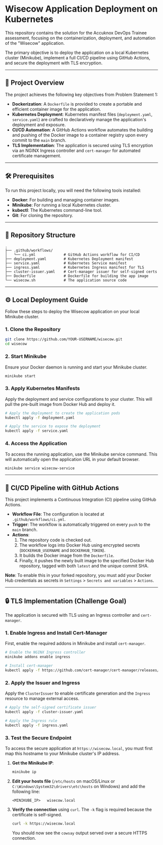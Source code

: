 # Wisecow Application Deployment on Kubernetes

This repository contains the solution for the Accuknox DevOps Trainee assessment, focusing on the containerization, deployment, and automation of the "Wisecow" application.

The primary objective is to deploy the application on a local Kubernetes cluster (Minikube), implement a full CI/CD pipeline using GitHub Actions, and secure the deployment with TLS encryption.

-----

## 🚀 Project Overview

The project achieves the following key objectives from Problem Statement 1:

  * **Dockerization**: A `Dockerfile` is provided to create a portable and efficient container image for the application.
  * **Kubernetes Deployment**: Kubernetes manifest files (`deployment.yaml`, `service.yaml`) are crafted to declaratively manage the application's deployment and exposure.
  * **CI/CD Automation**: A GitHub Actions workflow automates the building and pushing of the Docker image to a container registry upon every commit to the `main` branch.
  * **TLS Implementation**: The application is secured using TLS encryption via an NGINX Ingress controller and `cert-manager` for automated certificate management.

-----

## 🛠️ Prerequisites

To run this project locally, you will need the following tools installed:

  * **Docker**: For building and managing container images.
  * **Minikube**: For running a local Kubernetes cluster.
  * **kubectl**: The Kubernetes command-line tool.
  * **Git**: For cloning the repository.

-----

## 📁 Repository Structure

```
.
├── .github/workflows/
│   └── ci.yml             # GitHub Actions workflow for CI/CD
├── deployment.yaml        # Kubernetes Deployment manifest
├── service.yaml           # Kubernetes Service manifest
├── ingress.yaml           # Kubernetes Ingress manifest for TLS
├── cluster-issuer.yaml    # Cert-manager issuer for self-signed certs
├── Dockerfile             # Dockerfile for building the app image
└── wisecow.sh             # The application source code
```

-----

## ⚙️ Local Deployment Guide

Follow these steps to deploy the Wisecow application on your local Minikube cluster.

### 1\. Clone the Repository

```bash
git clone https://github.com/YOUR-USERNAME/wisecow.git
cd wisecow
```

### 2\. Start Minikube

Ensure your Docker daemon is running and start your Minikube cluster.

```bash
minikube start
```

### 3\. Apply Kubernetes Manifests

Apply the deployment and service configurations to your cluster. This will pull the pre-built image from Docker Hub and deploy it.

```bash
# Apply the deployment to create the application pods
kubectl apply -f deployment.yaml

# Apply the service to expose the deployment
kubectl apply -f service.yaml
```

### 4\. Access the Application

To access the running application, use the Minikube service command. This will automatically open the application URL in your default browser.

```bash
minikube service wisecow-service
```

-----

## 🔄 CI/CD Pipeline with GitHub Actions

This project implements a Continuous Integration (CI) pipeline using GitHub Actions.

  * **Workflow File**: The configuration is located at `.github/workflows/ci.yml`.
  * **Trigger**: The workflow is automatically triggered on every `push` to the `main` branch.
  * **Actions**:
    1.  The repository code is checked out.
    2.  The workflow logs into Docker Hub using encrypted secrets (`DOCKERHUB_USERNAME` and `DOCKERHUB_TOKEN`).
    3.  It builds the Docker image from the `Dockerfile`.
    4.  Finally, it pushes the newly built image to the specified Docker Hub repository, tagged with both `latest` and the unique commit SHA.

**Note**: To enable this in your forked repository, you must add your Docker Hub credentials as secrets in `Settings` \> `Secrets and variables` \> `Actions`.

-----

## 🔒 TLS Implementation (Challenge Goal)

The application is secured with TLS using an Ingress controller and `cert-manager`.

### 1\. Enable Ingress and Install Cert-Manager

First, enable the required addons in Minikube and install `cert-manager`.

```bash
# Enable the NGINX Ingress controller
minikube addons enable ingress

# Install cert-manager
kubectl apply -f https://github.com/cert-manager/cert-manager/releases/download/v1.13.2/cert-manager.yaml
```

### 2\. Apply the Issuer and Ingress

Apply the `ClusterIssuer` to enable certificate generation and the `Ingress` resource to manage external access.

```bash
# Apply the self-signed certificate issuer
kubectl apply -f cluster-issuer.yaml

# Apply the Ingress rule
kubectl apply -f ingress.yaml
```

### 3\. Test the Secure Endpoint

To access the secure application at `https://wisecow.local`, you must first map this hostname to your Minikube cluster's IP address.

1.  **Get the Minikube IP**:
    ```bash
    minikube ip
    ```
2.  **Edit your hosts file** (`/etc/hosts` on macOS/Linux or `C:\Windows\System32\drivers\etc\hosts` on Windows) and add the following line:
    ```
    <MINIKUBE_IP>   wisecow.local
    ```
3.  **Verify the connection** using `curl`. The `-k` flag is required because the certificate is self-signed.
    ```bash
    curl -k https://wisecow.local
    ```
    You should now see the `cowsay` output served over a secure HTTPS connection.
